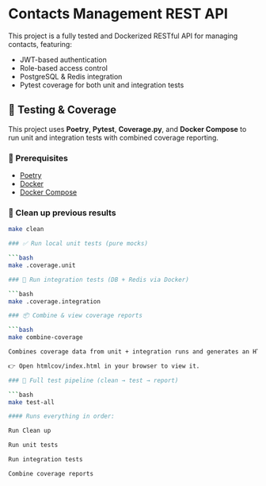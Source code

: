 # Contacts Management REST API

This project is a fully tested and Dockerized RESTful API for managing contacts, featuring:

- JWT-based authentication
- Role-based access control
- PostgreSQL & Redis integration
- Pytest coverage for both unit and integration tests

## 🧪 Testing & Coverage

This project uses **Poetry**, **Pytest**, **Coverage.py**, and **Docker Compose** to run unit and integration tests with combined coverage reporting.

### 🔧 Prerequisites

- [Poetry](https://python-poetry.org/docs/)
- [Docker](https://www.docker.com/)
- [Docker Compose](https://docs.docker.com/compose/)


### 🧼 Clean up previous results

```bash
make clean

### ✅ Run local unit tests (pure mocks)

```bash
make .coverage.unit

### 🐳 Run integration tests (DB + Redis via Docker)

```bash
make .coverage.integration

### 📦 Combine & view coverage reports

```bash
make combine-coverage

Combines coverage data from unit + integration runs and generates an HTML report:

👉 Open htmlcov/index.html in your browser to view it.

### 🚀 Full test pipeline (clean → test → report)

```bash
make test-all

#### Runs everything in order:

Run Clean up

Run unit tests

Run integration tests

Combine coverage reports
